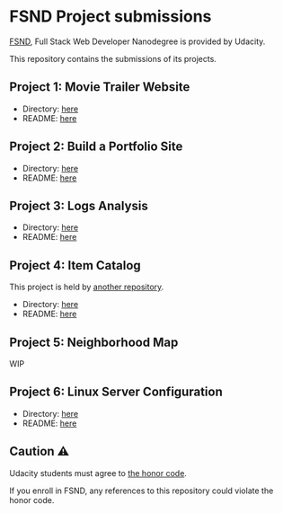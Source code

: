 # FSND Project submissions

[FSND](https://www.udacity.com/course/full-stack-web-developer-nanodegree--nd004), Full Stack Web Developer Nanodegree is provided by Udacity.

This repository contains the submissions of its projects.

## Project 1: Movie Trailer Website
- Directory: [here](https://github.com/k-mats/udacity-fsnd/tree/master/movie-trailer-website)
- README: [here](https://github.com/k-mats/udacity-fsnd/blob/master/movie-trailer-website/README.md)

## Project 2: Build a Portfolio Site
- Directory: [here](https://github.com/k-mats/udacity-fsnd/tree/master/build-portfolio-site)
- README: [here](https://github.com/k-mats/udacity-fsnd/blob/master/build-portfolio-site/README.md)

## Project 3: Logs Analysis
- Directory: [here](https://github.com/k-mats/udacity-fsnd/tree/master/logs-analysis)
- README: [here](https://github.com/k-mats/udacity-fsnd/blob/master/logs-analysis/README.md)

## Project 4: Item Catalog
This project is held by [another repository](https://github.com/k-mats/fullstack-nanodegree-vm).
- Directory: [here](https://github.com/k-mats/fullstack-nanodegree-vm/tree/master/vagrant/catalog)
- README: [here](https://github.com/k-mats/fullstack-nanodegree-vm/blob/master/vagrant/catalog/README.md)

## Project 5: Neighborhood Map
WIP

## Project 6: Linux Server Configuration
- Directory: [here](https://github.com/k-mats/udacity-fsnd/tree/master/linux-server-configuration)
- README: [here](https://github.com/k-mats/udacity-fsnd/blob/master/linux-server-configuration/README.md)

## Caution ⚠️
Udacity students must agree to [the honor code](https://udacity.zendesk.com/hc/en-us/articles/210667103-What-is-the-Udacity-Honor-Code-).

If you enroll in FSND, any references to this repository could violate the honor code.
